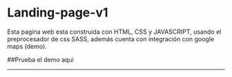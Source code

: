 # Landing-page-v1
Esta pagina web esta construida con HTML, CSS y JAVASCRIPT, usando el preprocesador de css SASS, además cuenta con integración con google maps (demo).

##Prueba el demo aqui

****
